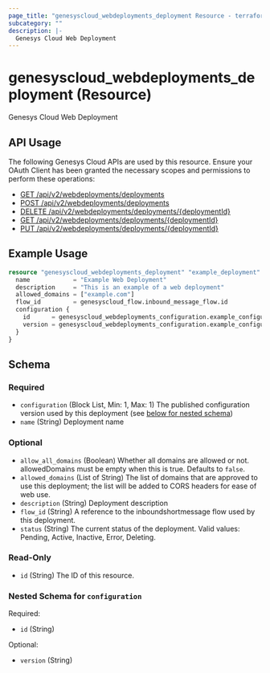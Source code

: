 ```yaml
---
page_title: "genesyscloud_webdeployments_deployment Resource - terraform-provider-genesyscloud"
subcategory: ""
description: |-
  Genesys Cloud Web Deployment
---
```

# genesyscloud_webdeployments_deployment (Resource)

Genesys Cloud Web Deployment

## API Usage
The following Genesys Cloud APIs are used by this resource. Ensure your OAuth Client has been granted the necessary scopes and permissions to perform these operations:

* [GET /api/v2/webdeployments/deployments](https://developer.dev-genesys.cloud/api/rest/v2/webdeployments/#get-api-v2-webdeployments-deployments)
* [POST /api/v2/webdeployments/deployments](https://developer.dev-genesys.cloud/api/rest/v2/webdeployments/#post-api-v2-webdeployments-deployments)
* [DELETE /api/v2/webdeployments/deployments/{deploymentId}](https://developer.dev-genesys.cloud/api/rest/v2/webdeployments/#delete-api-v2-webdeployments-deployments--deploymentId-)
* [GET /api/v2/webdeployments/deployments/{deploymentId}](https://developer.dev-genesys.cloud/api/rest/v2/webdeployments/#get-api-v2-webdeployments-deployments--deploymentId-)
* [PUT /api/v2/webdeployments/deployments/{deploymentId}](https://developer.dev-genesys.cloud/api/rest/v2/webdeployments/#put-api-v2-webdeployments-deployments--deploymentId-)

## Example Usage

```terraform
resource "genesyscloud_webdeployments_deployment" "example_deployment" {
  name            = "Example Web Deployment"
  description     = "This is an example of a web deployment"
  allowed_domains = ["example.com"]
  flow_id         = genesyscloud_flow.inbound_message_flow.id
  configuration {
    id      = genesyscloud_webdeployments_configuration.example_configuration.id
    version = genesyscloud_webdeployments_configuration.example_configuration.version
  }
}
```

<!-- schema generated by tfplugindocs -->
## Schema

### Required

- `configuration` (Block List, Min: 1, Max: 1) The published configuration version used by this deployment (see [below for nested schema](#nestedblock--configuration))
- `name` (String) Deployment name

### Optional

- `allow_all_domains` (Boolean) Whether all domains are allowed or not. allowedDomains must be empty when this is true. Defaults to `false`.
- `allowed_domains` (List of String) The list of domains that are approved to use this deployment; the list will be added to CORS headers for ease of web use.
- `description` (String) Deployment description
- `flow_id` (String) A reference to the inboundshortmessage flow used by this deployment.
- `status` (String) The current status of the deployment. Valid values: Pending, Active, Inactive, Error, Deleting.

### Read-Only

- `id` (String) The ID of this resource.

<a id="nestedblock--configuration"></a>
### Nested Schema for `configuration`

Required:

- `id` (String)

Optional:

- `version` (String)


